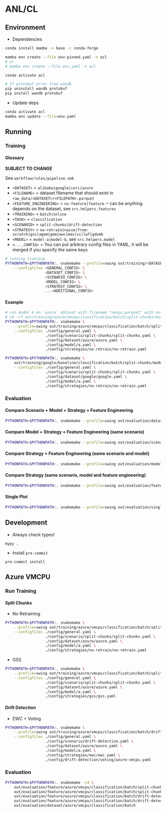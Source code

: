 # ANL/CL

## Environment 

- Dependencies

```bash
conda install mamba -n base -c conda-forge

mamba env create --file env-pinned.yaml -n acl
# or
# mamba env create --file env.yaml -n acl

conda activate acl

# If protobuf error from wandb
pip uninstall wandb protobuf
pip install wandb protobuf
```

- Update deps

```bash
conda activate acl
mamba env update --file=env.yaml
```

## Running

### Training

#### Glossary

**SUBJECT TO CHANGE**

See `workflow/rules/pipeline.smk`

- `<DATASET>` = `alibaba|google|cori|azure`
- `<FILENAME>` = dataset filename that should exist in `raw_data/<DATASET>/<FILEPATH>.parquet`
- `<FEATURE_ENGINEERING>` = `no-feature|feature-*` can be anything depends on the dataset, see `src.helpers.features`
- `<TRAINING>` = `batch|online`
- `<TASK>` = `classification`
- `<SCENARIO>` = `split-chunks|drift-detection`
- `<STRATEGY>` = `no-retrain|naive|from-scratch|gss|agem|gem|ewc|mas|si|lwf|gdumb`
- `<MODEL>` = `model-a|model-b`, see `src.helpers.model`
- `<..._CONFIG>` = You can put arbitrary config files in YAML, it will be merged if you specify the same keys

```bash
# running training
PYTHONPATH=$PYTHONPATH:. snakemake --profile=swing out/training/<DATASET>/<FILENAME>/<TRAINING>/<SCENARIO>/<MODEL>/<FEATURE_ENGINEERING>/<STRATEGY> \
    --configfiles <GENERAL_CONFIG> \
                  <DATASET_CONFIG> \
                  <SCENARIO_CONFIG> \
                  <MODEL_CONFIG> \
                  <STRATEGY_CONFIG> \
                  ...<ADDITIONAL_CONFIG>
```

#### Example

```bash
# run model A on `azure` dataset with filename "vmcpu.parquet" with no-retrain strategy and feature engineering A
# rm -rf out/training/azure/vmcpu/classification/batch/split-chunks/model-a/feats-a/no-retrain
PYTHONPATH=$PYTHONPATH:. snakemake \
    --profile=swing out/training/azure/vmcpu/classification/batch/split-chunks/model-a/feature-a/no-retrain \
    --configfiles ./config/general.yaml \
                  ./config/scenario/split-chunks/split-chunks.yaml \
                  ./config/dataset/azure/azure.yaml \
                  ./config/model/a.yaml \
                  ./config/strategies/no-retrain/no-retrain.yaml

PYTHONPATH=$PYTHONPATH:. snakemake \
    out/training/google/baseline/classification/batch/split-chunks/model-a/feature-b/no-retrain \
    --configfiles ./config/general.yaml \
                  ./config/scenario/split-chunks/split-chunks.yaml \
                  ./config/dataset/google/google.yaml \
                  ./config/model/a.yaml \
                  ./config/strategies/no-retrain/no-retrain.yaml
```

### Evaluation

#### Compare Scenario + Model + Strategy + Feature Engineering

```bash
PYTHONPATH=$PYTHONPATH:. snakemake --profile=swing out/evaluation/dataset/<DATASET>/<FILEPATH>/<TRAINING>
```

#### Compare Model + Strategy + Feature Engineering (same scenario)

```bash
PYTHONPATH=$PYTHONPATH:. snakemake --profile=swing out/evaluation/scenario/<DATASET>/<FILEPATH>/<TRAINING>/<SCENARIO>
```

#### Compare Strategy + Feature Engineering (same scenario and model)

```bash
PYTHONPATH=$PYTHONPATH:. snakemake --profile=swing out/evaluation/model/<DATASET>/<FILEPATH>/<TRAINING>/<SCENARIO>/<MODEL>
```

#### Compare Strategy (same scenario, model and feature engineering) 

```bash
PYTHONPATH=$PYTHONPATH:. snakemake --profile=swing out/evaluation/feature/<DATASET>/<FILEPATH>/<TRAINING>/<SCENARIO>/<MODEL>/<FEATURE_ENGINEERING>
```

#### Single Plot

```bash
PYTHONPATH=$PYTHONPATH:. snakemake --profile=swing out/evaluation/single/<DATASET>/<FILEPATH>/<TRAINING>/<SCENARIO>/<MODEL>/<FEATURE_ENGINEERING>/<STRATEGY>
```

## Development

- Always check types!

```
mypy .
```

- Install `pre-commit`

```
pre-commit install
```

## Azure VMCPU

### Run Training

#### Split Chunks

- No Retraining

```bash
PYTHONPATH=$PYTHONPATH:. snakemake \
    --profile=swing out/training/azure/vmcpu/classification/batch/split-chunks/model-a/feature-a/no-retrain \
    --configfiles ./config/general.yaml \
                  ./config/scenario/split-chunks/split-chunks.yaml \
                  ./config/dataset/azure/azure.yaml \
                  ./config/model/a.yaml \
                  ./config/strategies/no-retrain/no-retrain.yaml
```

- GSS

```bash
PYTHONPATH=$PYTHONPATH:. snakemake \
    --profile=swing out/training/azure/vmcpu/classification/batch/split-chunks/model-a/feature-a/gss \
    --configfiles ./config/general.yaml \
                  ./config/scenario/split-chunks/split-chunks.yaml \
                  ./config/dataset/azure/azure.yaml \
                  ./config/model/a.yaml \
                  ./config/strategies/gss/gss.yaml
```

#### Drift Detection

- EWC + Voting

```bash
PYTHONPATH=$PYTHONPATH:. snakemake \
    --profile=swing out/training/azure/vmcpu/classification/batch/drift-detection/model-a/feature-a/ewc \
    --configfiles ./config/general.yaml \
                  ./config/scenario/drift-detection.yaml \
                  ./config/dataset/azure/azure.yaml \
                  ./config/model/a.yaml \
                  ./config/strategies/ewc/ewc.yaml \
                  ./config/drift-detection/voting/azure-vmcpu.yaml
```

### Evaluation

```bash
PYTHONPATH=$PYTHONPATH:. snakemake -c4 \
    out/evaluation/feature/azure/vmcpu/classification/batch/split-chunks/model-a/feature-a \
    out/evaluation/feature/azure/vmcpu/classification/batch/split-chunks/model-b/feature-a \
    out/evaluation/feature/azure/vmcpu/classification/batch/drift-detection/model-a/feature-a \
    out/evaluation/feature/azure/vmcpu/classification/batch/drift-detection/model-b/feature-a \
    out/evaluation/dataset/azure/vmcpu/classification/batch
```